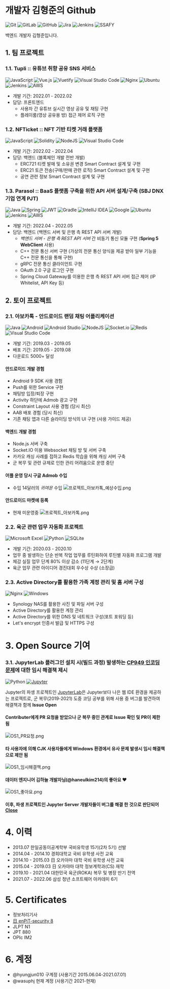 # 개발자 김형준의 Github

![Git](https://img.shields.io/badge/git-%23F05033.svg?style=for-the-badge&logo=git&logoColor=white)
![GitLab](https://img.shields.io/badge/gitlab-%23181717.svg?style=for-the-badge&logo=gitlab&logoColor=white)
![GitHub](https://img.shields.io/badge/github-%23121011.svg?style=for-the-badge&logo=github&logoColor=white)
![Jira](https://img.shields.io/badge/jira-%230A0FFF.svg?style=for-the-badge&logo=jira&logoColor=white)
![Jenkins](https://img.shields.io/badge/jenkins-%232C5263.svg?style=for-the-badge&logo=jenkins&logoColor=white)
![SSAFY](https://img.shields.io/badge/SSAFY-%231428A0.svg?style=for-the-badge&logo=samsung&logoColor=white)

백엔드 개발자 김형준입니다.

## 1. 팀 프로젝트
### 1.1. Tupli :: 유튜브 취향 공유 SNS 서비스
![JavaScript](https://img.shields.io/badge/javascript-%23323330.svg?style=for-the-badge&logo=javascript&logoColor=%23F7DF1E)
![Vue.js](https://img.shields.io/badge/vuejs-%2335495e.svg?style=for-the-badge&logo=vuedotjs&logoColor=%234FC08D)
![Vuetify](https://img.shields.io/badge/Vuetify-1867C0?style=for-the-badge&logo=vuetify&logoColor=AEDDFF)
![Visual Studio Code](https://img.shields.io/badge/Visual%20Studio%20Code-0078d7.svg?style=for-the-badge&logo=visual-studio-code&logoColor=white)
![Nginx](https://img.shields.io/badge/nginx-%23009639.svg?style=for-the-badge&logo=nginx&logoColor=white)
![Ubuntu](https://img.shields.io/badge/Ubuntu-E95420?style=for-the-badge&logo=ubuntu&logoColor=white)
![Jenkins](https://img.shields.io/badge/jenkins-%232C5263.svg?style=for-the-badge&logo=jenkins&logoColor=white)
![AWS](https://img.shields.io/badge/AWS-%23FF9900.svg?style=for-the-badge&logo=amazon-aws&logoColor=white)
 - 개발 기간: 2022.01 - 2022.02
 - 담당: 프론트엔드
   - 사용자 간 유튜브 실시간 영상 공유 및 채팅 구현
   - 플레이룸(영상 공유용 방) 접근 제어 로직 구현
### 1.2. NFTicket :: NFT 기반 티켓 거래 플랫폼
![JavaScript](https://img.shields.io/badge/javascript-%23323330.svg?style=for-the-badge&logo=javascript&logoColor=%23F7DF1E)
![Solidity](https://img.shields.io/badge/Solidity-%23363636.svg?style=for-the-badge&logo=solidity&logoColor=white)
![NodeJS](https://img.shields.io/badge/node.js-6DA55F?style=for-the-badge&logo=node.js&logoColor=white)
![Visual Studio Code](https://img.shields.io/badge/Visual%20Studio%20Code-0078d7.svg?style=for-the-badge&logo=visual-studio-code&logoColor=white)
 - 개발 기간: 2022.02 - 2022.04
 - 담당: 백엔드 (블록체인 개발 전반 개발)
   - ERC721 티켓 발매 및 소유권 변경 Smart Contract 설계 및 구현
   - ERC21 토큰 전송(구매/판매 관련 로직) Smart Contract 설계 및 구현
   - 공연 관련 정보 Smart Contract 설계 및 구현
### 1.3. Parasol :: BaaS 플랫폼 구축을 위한 API 서버 설계/구축 (SBJ DNX 기업 연계 PJT)
![Java](https://img.shields.io/badge/java-%23ED8B00.svg?style=for-the-badge&logo=java&logoColor=white)
![Spring](https://img.shields.io/badge/spring-%236DB33F.svg?style=for-the-badge&logo=spring&logoColor=white)
![JWT](https://img.shields.io/badge/JWT-black?style=for-the-badge&logo=JSON%20web%20tokens)
![Gradle](https://img.shields.io/badge/Gradle-02303A.svg?style=for-the-badge&logo=Gradle&logoColor=white)
![IntelliJ IDEA](https://img.shields.io/badge/IntelliJIDEA-000000.svg?style=for-the-badge&logo=intellij-idea&logoColor=white)
![Google](https://img.shields.io/badge/google-4285F4?style=for-the-badge&logo=google&logoColor=white)
![Ubuntu](https://img.shields.io/badge/Ubuntu-E95420?style=for-the-badge&logo=ubuntu&logoColor=white)
![Jenkins](https://img.shields.io/badge/jenkins-%232C5263.svg?style=for-the-badge&logo=jenkins&logoColor=white)
![AWS](https://img.shields.io/badge/AWS-%23FF9900.svg?style=for-the-badge&logo=amazon-aws&logoColor=white)
 - 개발 기간: 2022.04 - 2022.05
 - 담당: 백엔드 (백엔드 서버 및 은행 측 REST API 서버 개발)
     - *백엔드 서버 - 은행 측 REST API 서버* 간 비동기 통신 모듈 구현 (**Spring 5 WebClient** 사용)
     - C++ 전문 통신 서버 구현 (가상의 전문 통신 양식을 제공 받아 일부 기능을 C++ 전문 통신을 통해 구현)
     - gRPC 전문 통신 클라이언트 구현
     - OAuth 2.0 구글 로그인 구현
     - Spring Cloud Gateway를 이용한 은행 측 REST API 서버 접근 제어 (IP Whitelist, API Key 등)

## 2. 토이 프로젝트
### 2.1. 아보카톡 - 안드로이드 랜덤 채팅 어플리케이션
![Java](https://img.shields.io/badge/java-%23ED8B00.svg?style=for-the-badge&logo=java&logoColor=white)
![Android](https://img.shields.io/badge/Android-3DDC84?style=for-the-badge&logo=android&logoColor=white)
![Android Studio](https://img.shields.io/badge/Android%20Studio-3DDC84.svg?style=for-the-badge&logo=android-studio&logoColor=white)
![NodeJS](https://img.shields.io/badge/node.js-6DA55F?style=for-the-badge&logo=node.js&logoColor=white)
![Socket.io](https://img.shields.io/badge/Socket.io-black?style=for-the-badge&logo=socket.io&badgeColor=010101)
![Redis](https://img.shields.io/badge/redis-%23DD0031.svg?style=for-the-badge&logo=redis&logoColor=white)
![Visual Studio Code](https://img.shields.io/badge/Visual%20Studio%20Code-0078d7.svg?style=for-the-badge&logo=visual-studio-code&logoColor=white)
 - 개발 기간: 2019.03 - 2019.05
 - 배포 기간: 2019.05 - 2019.08
 - 다운로드 5000+ 달성

#### 안드로이드 개발 경험
 - Android 9 SDK 사용 경험
 - Push를 위한 Service 구현
 - 채팅방 입장/퇴장 구현
 - Activity 하단에 Admob 광고 구현
 - Constraint Layout 사용 경험 (당시 최신)
 - AAB 배포 경험 (당시 최신)
 - 기존 채팅 앱과 다른 슬라이딩 방식의 UI 구현 (사용 가이드 제공)

#### 백엔드 개발 경험
 - Node.js 서버 구축
 - Socket.IO 이용 Websocket 채팅 방 및 서버 구축
 - 카카오 캐싱 사례를 접하고 Redis 학습을 위해 캐싱 서버 구축
 - 군 복무 및 관련 규제로 인한 관리 어려움으로 운영 중단

#### 어플 운영 당시 구글 Admob 수입
 - 수입 14달러의 *귀여운* 수입
![프로젝트_아보카톡_예상수입.png](./images/프로젝트_아보카톡_예상수입.png)

#### 안드로이드 마켓에 등록 
 - 현재 미운영중
![프로젝트_아보카톡.png](./images/프로젝트_아보카톡.png)

### 2.2. 육군 관련 업무 자동화 프로젝트
![Microsoft Excel](https://img.shields.io/badge/Microsoft_Excel-217346?style=for-the-badge&logo=microsoft-excel&logoColor=white)
![Python](https://img.shields.io/badge/python-3670A0?style=for-the-badge&logo=python&logoColor=ffdd54)
![SQLite](https://img.shields.io/badge/sqlite-%2307405e.svg?style=for-the-badge&logo=sqlite&logoColor=white)
 - 개발 기간: 2020.03 - 2020.10
 - 업무 중 발생하는 단순 반복 작업 업무를 루틴화하여 루틴별 자동화 프로그램 개발
 - 체감 실질 업무 단계 80% 이상 감소 (11단계 → 2단계)
 - 육군 업무 관련 아이디어 경진대회 우수상 수상 (소장급)

### 2.3. Active Directory를 활용한 가족 계정 관리 및 홈 서버 구성
![Nginx](https://img.shields.io/badge/nginx-%23009639.svg?style=for-the-badge&logo=nginx&logoColor=white)
![Windows](https://img.shields.io/badge/Windows-0078D6?style=for-the-badge&logo=windows&logoColor=white)
 - Synology NAS를 활용한 사진 및 파일 서버 구성
 - Active Directory를 활용한 계정 관리
 - Active Directory를 위한 DNS 및 네트워크 구성(포트 포워딩 등)
 - Let's encrypt 인증서 발급 및 HTTPS 구성

# 3. Open Source 기여
### 3.1. JupyterLab 플러그인 설치 시(빌드 과정) 발생하는 [CP949 인코딩 문제](https://github.com/jupyterlab/jupyterlab/issues/9171)에 대한 임시 해결책 제시
![Python](https://img.shields.io/badge/python-3670A0?style=for-the-badge&logo=python&logoColor=ffdd54) <a href="https://github.com/jupyterlab/jupyterlab"><img alt="Jupyter" src="https://img.shields.io/badge/Jupyter Lab-F37626.svg?&style=for-the-badge&logo=Jupyter&logoColor=white"/></a>

Jupyter의 파생 프로젝트인 [JupyterLab](https://github.com/jupyterlab/jupyterlab)은 Jupyter보다 나은 웹 IDE 환경을 제공하는 프로젝트로, 군 복무(2019-2021) 도중 코딩 공부를 위해 사용 중 버그를 발견하여 해결책과 함께 **Issue Open**

#### Contributer에게 PR 요청을 받았으나 군 복무 중인 관계로 Issue 확인 및 PR이 제한 됨
![OS1_PR요청.png](./images/OS1_PR요청.png)
 
#### 타 사용자에 의해 CJK 사용자들에게 Windows 환경에서 유사 문제 발생시 임시 해결책으로 제안 됨
![OS1_임시해결책.png](./images/OS1_임시해결책.png)

#### 데이터 엔지니어 김하늘 개발자님(@haneulkim214)의 좋아요 ♥
![OS1_좋아요.png](./images/OS1_좋아요.png)
  
#### 이후, 파생 프로젝트인 Jupyter Server 개발자들이 버그를 해결 한 것으로 판단되어 [Close](https://github.com/jupyterlab/jupyterlab/issues/9171#issuecomment-1146623291)

# 4. 이력
 - 2013.07 한일공동이공계학부 국비유학생 15기(2차 5기) 선발
 - 2014.04 - 2014.10 경희대학교 국비 유학생 사전 교육 
 - 2014.10 - 2015.03 日 오카야마 대학 국비 유학생 사전 교육 
 - 2015.04 - 2019.03 日 오카야마 대학 정보계학과(CS) 재학
 - 2019.10 - 2021.04 대한민국 육군(ROKA) 복무 및 병장 만기 전역
 - 2021.07 - 2022.06 삼성 청년 소프트웨어 아카데미 6기

# 5. Certificates
 - 정보처리기사
 - [日 enPiT-security 8](https://www.seccap.jp/basic/seccap_course.html)
 - JLPT N1
 - JPT 880
 - OPIc IM2

# 6. 계정
 - @hyungjun010 구계정 (사용기간 2015.06.04-2021.07.01)
 - @wasuphj 현재 계정 (사용기간 2021-현재)
